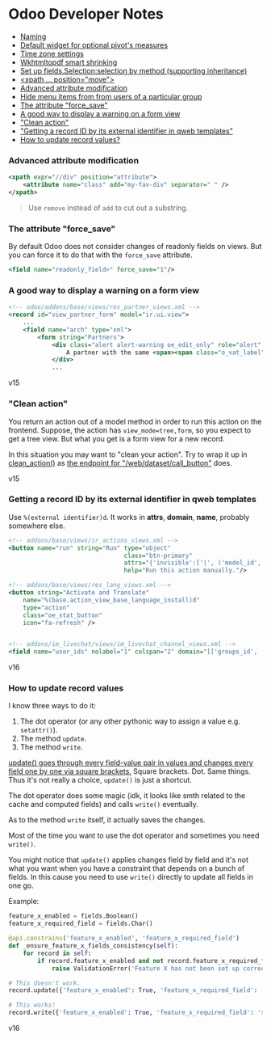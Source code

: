 # Odoo Developer Notes

- [Naming](./notes/naming.md)
- [Default widget for optional pivot's measures](./notes/default_widget_for_optional_pivots_measures.md)
- [Time zone settings](./notes/time_zone_settings.md)
- [Wkhtmltopdf smart shrinking](./notes/wkhtmltopdf_smart_shrinking.md)
- [Set up fields.Selection:selection by method (supporting inheritance)](./notes/set_up_selection_by_method.md)
- [<xpath ... position="move">](./notes/position_move.md)
- [Advanced attribute modification](#advanced-attribute-modification)
- [Hide menu items from from users of a particular group](./notes/hide_menu_items_from_group.md)
- [The attribute "force_save"](#the-attribute-force_save)
- [A good way to display a warning on a form view](#a-good-way-to-display-a-warning-on-a-form-view)
- ["Clean action"](#clean-action)
- ["Getting a record ID by its external identifier in qweb templates"](#getting-a-record-id-by-its-external-identifier-in-qweb-templates)
- [How to update record values?](#how-to-update-record-values)

### Advanced attribute modification

```xml
<xpath expr="//div" position="attribute">
    <attribute name="class" add="my-fav-div" separator=" " />
</xpath>
```

> Use `remove` instead of `add` to cut out a substring.

### The attribute "force_save"

By default Odoo does not consider changes of readonly fields on views.
But you can force it to do that with the `force_save` attribute.

```xml
<field name="readonly_field>" force_save="1"/>
```

### A good way to display a warning on a form view

```xml
<!-- odoo/addons/base/views/res_partner_views.xml -->
<record id="view_partner_form" model="ir.ui.view">
    ...
    <field name="arch" type="xml">
        <form string="Partners">
            <div class="alert alert-warning oe_edit_only" role="alert" attrs="{'invisible': [('same_vat_partner_id', '=', False)]}">
                A partner with the same <span><span class="o_vat_label">Tax ID</span></span> already exists (<field name="same_vat_partner_id"/>), are you sure to create a new one?
            </div>
            ...
```

v15

### "Clean action"

You return an action out of a model method in order to run this action on the frontend.
Suppose, the action has `view_mode=tree,form`, so you expect to get a tree view.
But what you get is a form view for a new record.

In this situation you may want to "clean your action".
Try to wrap it up in [clean_action()](https://github.com/odoo/odoo/blob/15.0/addons/web/controllers/main.py#L232)
as [the endpoint for "/web/dataset/call_button"](https://github.com/odoo/odoo/blob/15.0/addons/web/controllers/main.py#L1329) does.

v15

### Getting a record ID by its external identifier in qweb templates

Use `%(external identifier)d`. It works in **attrs**, **domain**, **name**, probably somewhere else.

```xml
<!-- addons/base/views/ir_actions_views.xml -->
<button name="run" string="Run" type="object"
                                class="btn-primary"
                                attrs="{'invisible':['|', ('model_id', '!=', %(base.model_ir_actions_server)s), ('state', '!=', 'code')]}"
                                help="Run this action manually."/>

<!-- addons/base/views/res_lang_views.xml -->
<button string="Activate and Translate"
    name="%(base.action_view_base_language_install)d"
    type="action"
    class="oe_stat_button"
    icon="fa-refresh" />


<!-- addons/im_livechat/views/im_livechat_channel_views.xml -->
<field name="user_ids" nolabel="1" colspan="2" domain="[['groups_id', 'not in', %(base.group_portal)d]]">
```

v16

### How to update record values

I know three ways to do it:
1. The dot operator (or any other pythonic way to assign a value e.g. `setattr()`).
2. The method `update`.
3. The method `write`.

[update() goes through every field-value pair in values and changes every field one by one via square brackets.](https://github.com/odoo/odoo/blob/18.0/odoo/models.py#L6662)
Square brackets. Dot. Same things. Thus it's not really a choice, `update()` is just a shortcut.

The dot operator does some magic (idk, it looks like smth related to the cache and computed fields) and calls `write()` eventually.

As to the method `write` itself, it actually saves the changes.

Most of the time you want to use the dot operator and sometimes you need `write()`.

You might notice that `update()` applies changes field by field and it's not what you want when you have a constraint
that depends on a bunch of fields. In this cause you need to use `write()` directly to update all fields in one go.

Example:

```python
feature_x_enabled = fields.Boolean()
feature_x_required_field = fields.Char()

@api.constrains('feature_x_enabled', 'feature_x_required_field')
def _ensure_feature_x_fields_consistency(self):
    for record in self:
        if record.feature_x_enabled and not record.feature_x_required_field:
            raise ValidationError('Feature X has not been set up correctly.')
```

```python
# This doesn't work.
record.update({'feature_x_enabled': True, 'feature_x_required_field': 'smth'})

# This works!
record.write({'feature_x_enabled': True, 'feature_x_required_field': 'smth'})
```

v16
